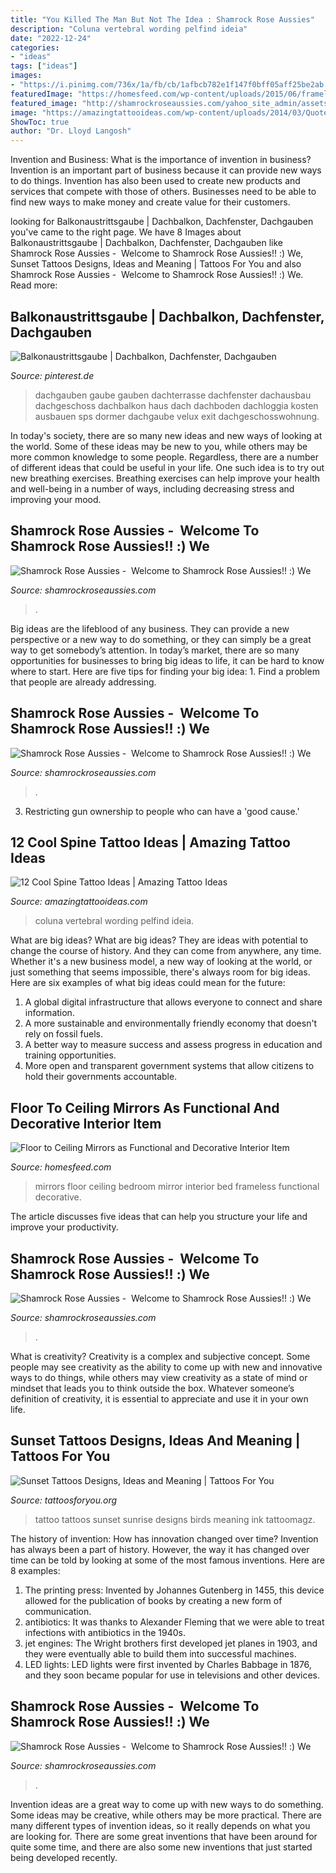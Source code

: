 ```yaml
---
title: "You Killed The Man But Not The Idea : Shamrock Rose Aussies"
description: "Coluna vertebral wording pelfind ideia"
date: "2022-12-24"
categories:
- "ideas"
tags: ["ideas"]
images:
- "https://i.pinimg.com/736x/1a/fb/cb/1afbcb782e1f147f0bff05aff25be2ab.jpg"
featuredImage: "https://homesfeed.com/wp-content/uploads/2015/06/frameless-wall-mirror-for-bedroom-a-cozy-and-big-bed-furniture-in-black-theme-black-and-white-stripes-on-carpet-some-picture-frames.jpg"
featured_image: "http://shamrockroseaussies.com/yahoo_site_admin/assets/images/DSC_0147.153161834_std.JPG"
image: "https://amazingtattooideas.com/wp-content/uploads/2014/03/Quotes-spine-tattoo-idea.jpg"
ShowToc: true
author: "Dr. Lloyd Langosh"
---
```



Invention and Business: What is the importance of invention in business?
Invention is an important part of business because it can provide new ways to do things. Invention has also been used to create new products and services that compete with those of others. Businesses need to be able to find new ways to make money and create value for their customers.

	

		
looking for Balkonaustrittsgaube | Dachbalkon, Dachfenster, Dachgauben you've came to the right page. We have 8 Images about Balkonaustrittsgaube | Dachbalkon, Dachfenster, Dachgauben like Shamrock Rose Aussies - ﻿﻿﻿ Welcome to Shamrock Rose Aussies!! :) We, Sunset Tattoos Designs, Ideas and Meaning | Tattoos For You and also Shamrock Rose Aussies - ﻿﻿﻿ Welcome to Shamrock Rose Aussies!! :) We. Read more:
		
    
## Balkonaustrittsgaube | Dachbalkon, Dachfenster, Dachgauben

<img loading=lazy src="https://i.pinimg.com/736x/1a/fb/cb/1afbcb782e1f147f0bff05aff25be2ab.jpg" onerror="this.onerror=null;this.src='https://tse3.mm.bing.net/th?id=OIP.zs12ZDLNWJraqBAzo991GgHaJ4&amp;pid=15.1';" alt="Balkonaustrittsgaube | Dachbalkon, Dachfenster, Dachgauben">

_Source: pinterest.de_

>dachgauben gaube gauben dachterrasse dachfenster dachausbau dachgeschoss dachbalkon haus dach dachboden dachloggia kosten ausbauen sps dormer dachgaube velux exit dachgeschosswohnung. 

	

In today's society, there are so many new ideas and new ways of looking at the world. Some of these ideas may be new to you, while others may be more common knowledge to some people. Regardless, there are a number of different ideas that could be useful in your life. One such idea is to try out new breathing exercises. Breathing exercises can help improve your health and well-being in a number of ways, including decreasing stress and improving your mood.

    
## Shamrock Rose Aussies - ﻿﻿﻿ Welcome To Shamrock Rose Aussies!! :) We

<img loading=lazy src="http://shamrockroseaussies.com/yahoo_site_admin/assets/images/DSC_0147.153161834_std.JPG" onerror="this.onerror=null;this.src='https://tse2.mm.bing.net/th?id=OIP.uP3sZwESuchR-1hU_2kAGAHaE-&amp;pid=15.1';" alt="Shamrock Rose Aussies - ﻿﻿﻿ Welcome to Shamrock Rose Aussies!! :) We">

_Source: shamrockroseaussies.com_

>. 

	

Big ideas are the lifeblood of any business. They can provide a new perspective or a new way to do something, or they can simply be a great way to get somebody’s attention. In today’s market, there are so many opportunities for businesses to bring big ideas to life, it can be hard to know where to start. Here are five tips for finding your big idea: 1. Find a problem that people are already addressing.

    
## Shamrock Rose Aussies - ﻿﻿﻿ Welcome To Shamrock Rose Aussies!! :) We

<img loading=lazy src="http://shamrockroseaussies.com/yahoo_site_admin/assets/images/DSC_0057.67200721_std.JPG" onerror="this.onerror=null;this.src='https://tse2.mm.bing.net/th?id=OIP.frxP2Yo9x5koqhpba3nYWQHaFS&amp;pid=15.1';" alt="Shamrock Rose Aussies - ﻿﻿﻿ Welcome to Shamrock Rose Aussies!! :) We">

_Source: shamrockroseaussies.com_

>. 

	

3. Restricting gun ownership to people who can have a 'good cause.'

    
## 12 Cool Spine Tattoo Ideas | Amazing Tattoo Ideas

<img loading=lazy src="https://amazingtattooideas.com/wp-content/uploads/2014/03/Quotes-spine-tattoo-idea.jpg" onerror="this.onerror=null;this.src='https://tse1.mm.bing.net/th?id=OIP.qNEnp7Avmw6Gv0zBdlf2CwHaJ3&amp;pid=15.1';" alt="12 Cool Spine Tattoo Ideas | Amazing Tattoo Ideas">

_Source: amazingtattooideas.com_

>coluna vertebral wording pelfind ideia. 

	

What are big ideas?
What are big ideas? They are ideas with potential to change the course of history. And they can come from anywhere, any time. Whether it's a new business model, a new way of looking at the world, or just something that seems impossible, there's always room for big ideas. Here are six examples of what big ideas could mean for the future:
1. A global digital infrastructure that allows everyone to connect and share information.
2. A more sustainable and environmentally friendly economy that doesn't rely on fossil fuels.
3. A better way to measure success and assess progress in education and training opportunities.
4. More open and transparent government systems that allow citizens to hold their governments accountable.

    
## Floor To Ceiling Mirrors As Functional And Decorative Interior Item

<img loading=lazy src="https://homesfeed.com/wp-content/uploads/2015/06/frameless-wall-mirror-for-bedroom-a-cozy-and-big-bed-furniture-in-black-theme-black-and-white-stripes-on-carpet-some-picture-frames.jpg" onerror="this.onerror=null;this.src='https://tse2.mm.bing.net/th?id=OIP.elpMJ06fLbJCUwahNmLGWgHaJ1&amp;pid=15.1';" alt="Floor to Ceiling Mirrors as Functional and Decorative Interior Item">

_Source: homesfeed.com_

>mirrors floor ceiling bedroom mirror interior bed frameless functional decorative. 

	

The article discusses five ideas that can help you structure your life and improve your productivity.

    
## Shamrock Rose Aussies - ﻿﻿﻿ Welcome To Shamrock Rose Aussies!! :) We

<img loading=lazy src="http://shamrockroseaussies.com/yahoo_site_admin/assets/images/DSC_0182.176182350_std.JPG" onerror="this.onerror=null;this.src='https://tse3.mm.bing.net/th?id=OIP.HDHGJkzPJtIG_i2g8s4Z3gHaFQ&amp;pid=15.1';" alt="Shamrock Rose Aussies - ﻿﻿﻿ Welcome to Shamrock Rose Aussies!! :) We">

_Source: shamrockroseaussies.com_

>. 

	

What is creativity?
Creativity is a complex and subjective concept. Some people may see creativity as the ability to come up with new and innovative ways to do things, while others may view creativity as a state of mind or mindset that leads you to think outside the box. Whatever someone’s definition of creativity, it is essential to appreciate and use it in your own life.

    
## Sunset Tattoos Designs, Ideas And Meaning | Tattoos For You

<img loading=lazy src="https://www.tattoosforyou.org/wp-content/uploads/2016/03/Sunset-Tattoos-for-Men.jpg" onerror="this.onerror=null;this.src='https://tse2.mm.bing.net/th?id=OIP.Ixfs6w9KaOUUPrwyndbgRQHaJ4&amp;pid=15.1';" alt="Sunset Tattoos Designs, Ideas and Meaning | Tattoos For You">

_Source: tattoosforyou.org_

>tattoo tattoos sunset sunrise designs birds meaning ink tattoomagz. 

	

The history of invention: How has innovation changed over time?
Invention has always been a part of history. However, the way it has changed over time can be told by looking at some of the most famous inventions. Here are 8 examples:
1. The printing press: Invented by Johannes Gutenberg in 1455, this device allowed for the publication of books by creating a new form of communication.
2. antibiotics: It was thanks to Alexander Fleming that we were able to treat infections with antibiotics in the 1940s.
3. jet engines: The Wright brothers first developed jet planes in 1903, and they were eventually able to build them into successful machines.
4. LED lights: LED lights were first invented by Charles Babbage in 1876, and they soon became popular for use in televisions and other devices.

    
## Shamrock Rose Aussies - ﻿﻿﻿ Welcome To Shamrock Rose Aussies!! :) We

<img loading=lazy src="http://shamrockroseaussies.com/yahoo_site_admin/assets/images/IMG_6836.167154855_std.JPG" onerror="this.onerror=null;this.src='https://tse4.mm.bing.net/th?id=OIP.XJe_ie59Pk58MCmnJF31ZwHaFO&amp;pid=15.1';" alt="Shamrock Rose Aussies - ﻿﻿﻿ Welcome to Shamrock Rose Aussies!! :) We">

_Source: shamrockroseaussies.com_

>. 

	

Invention ideas are a great way to come up with new ways to do something. Some ideas may be creative, while others may be more practical. There are many different types of invention ideas, so it really depends on what you are looking for. There are some great inventions that have been around for quite some time, and there are also some new inventions that just started being developed recently.

